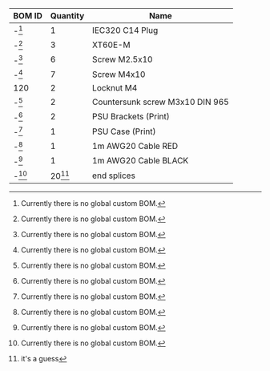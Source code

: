 | BOM ID | Quantity | Name | 
| --- | --- | --- | 
| -[^1]   | 1 | IEC320 C14 Plug |
| -[^1]   | 3 | XT60E-M |
| -[^1]   | 6 | Screw M2.5x10 |
| -[^1]   | 7 | Screw M4x10 |
| 120   | 2 | Locknut M4 |
| -[^1]   | 2 | Countersunk screw M3x10 DIN 965 | 
| -[^1]   | 2 | PSU Brackets (Print) | 
| -[^1]   | 1 | PSU Case (Print) | 
| -[^1]   | 1 | 1m AWG20 Cable RED | 
| -[^1]   | 1 | 1m AWG20 Cable BLACK | 
| -[^1]   | 20[^2] | end splices |



[^1]: Currently there is no global custom BOM. 
[^2]: it's a guess

